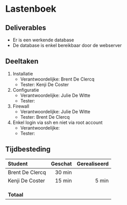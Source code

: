 # Lastenboek

## Deliverables

<!-- Som hier de concrete eindresultaten op die je voor deze opdracht moet opleveren. -->

- Er is een werkende database
- De database is enkel bereikbaar door de webserver

## Deeltaken

<!-- Som hier de deeltaken voor deze opdracht op en duid voor elk een verantwoordelijke en tester aan. Vermeld ook afhankelijkheden tussen deeltaken als die er zijn. Elke deeltaak wordt een kaartje op het kanban-bord! -->

1. Installatie
   - Verantwoordelijke: Brent De Clercq
   - Tester: Kenji De Coster
2. Configuratie
   - Verantwoordelijke: Julie De Witte
   - Tester: <!-- Naam: iemand anders dan de verantwoordelijk! -->
3. Firewall
   - Verantwoordelijke: Julie De Witte
   - Tester: Brent De Clercq
4. Enkel login via ssh en niet via root account
   - Verantwoordelijke: <!-- Naam. -->
   - Tester: <!-- Naam: iemand anders dan de verantwoordelijk! -->

## Tijdbesteding

| Student         | Geschat | Gerealiseerd |
| :-------------- | ------: | -----------: |
| Brent De Clercq |  30 min |              |
| Kenji De Coster |  15 min |        5 min |
| <!-- NAAM -->   |         |              |
| <!-- NAAM -->   |         |              |
| <!-- NAAM -->   |         |              |
| **Totaal**      |         |              |

<!-- Voeg na oplevering van de taak een schermafbeelding van rapport tijdbesteding voor deze taak toe. -->
